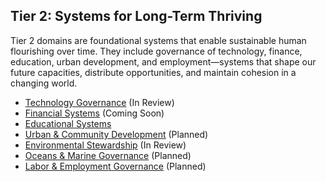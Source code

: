 ## Tier 2: Systems for Long-Term Thriving

Tier 2 domains are foundational systems that enable sustainable human flourishing over time. They include governance of technology, finance, education, urban development, and employment—systems that shape our future capacities, distribute opportunities, and maintain cohesion in a changing world.

- [Technology Governance](/framework/docs/implementation/technology) (In Review)
- [Financial Systems](/framework/docs/implementation/financial) (Coming Soon)
- [Educational Systems](/framework/docs/implementation/education)
- [Urban & Community Development](/framework/docs/implementation/urban) (Planned)
- [Environmental Stewardship](/framework/docs/implementation/environment) (In Review)
- [Oceans & Marine Governance](/framework/docs/implementation/oceans) (Planned)
- [Labor & Employment Governance](/framework/docs/implementation/labor) (Planned)
